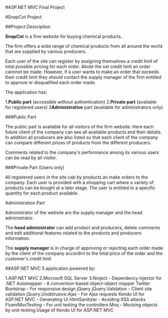 #ASP.NET MVC Final Project

#SnapCot Project

##Project Description

**SnapCot** is a firm website for buying chemical products.

The firm offers a wide range of chemical products from all around the world that are supplied by various producers.

Each user of the site can register by assigning themselves a credit limit of total possible pricing for each order. Abote the set credit limit an order cannnot be made. However, if a user wants to make an order that exceeds their credit limit they should contact the supply manager of the firm entitled to approve or disqualified each order made.

The application has:

1.**Public part** (accessible without authentication)
2.**Private part** (available for registered users)
3**Administrative** part (available for administrators only)

###Public Part

The public part is available for all visitors of the firm website. Here each future client of the company can see all available products and their details. In addition all producers are also listed so that each client of the company can compare different prices of products from the different producers.

Comments related to the company's performance among its various users can be read by all visitor.

###Private Part (Users only)

All registered users in the site cab by products an make orders to the company. Each user is provided with a shopping cart where a variety of products can be bought at a later stage. The user is entitled to a specific quantity for each product available.

Administration Part

Administrator of the website are the supply manager and the head administrator. 

The **head administrator** can add product and producers, delete comments and edit additional features related to the products and producers information.

The **supply manager** is in charge of approving or rejecting each order made by the client of the company accordint to the total price of the order and the customer's credit limit

##ASP.NET MVC 5 application powered by:

1.ASP.NET MVC
2.Microsoft SQL Server
3.Ninject - Dependency injector for .NET
Automapper - A convention-based object-object mapper
Twitter Bootstrap - For responsive design
jQuery
jQuery.Validation - Client site validation
jQuery.Unobtrusive.Ajax - For Ajax requests
Kendo UI for ASP.NET MVC - Generating UI
HtmlSanitizer - Avoiding XSS attacks
FluentMvcTesting - For unit testing the controllers
Moq - Mocking objects by unit-testing
Usage of Kendo UI for ASP.NET MVC

